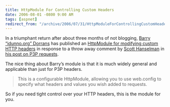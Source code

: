 ```yaml
---
title: HttpModule For Controlling Custom Headers
date: 2006-08-01 -0800 9:00 AM
tags: [aspnet]
redirect_from: "/archive/2006/07/31/HttpModuleForControllingCustomHeaders.aspx/"
---
```


In a triumphant return after about three months of not blogging, [Barry
“idunno.org” Dorrans](http://idunno.org/ "Barry") has published an
[HttpModule for modifying custom HTTP
headers](http://idunno.org/displayBlog.aspx/2006080101 "HttpModule") in
response to a throw away comment by [Scott
Hanselman](http://www.hanselman.com/blog/ "Scott The Hanselnator") in
[his post on P3P
requests](http://www.hanselman.com/blog/TheImportanceOfP3PAndACompactPrivacyPolicy.aspx "P3P Headers").

The nice thing about Barry’s module is that it is much widely general
and applicable than just for P3P headers.

> This is a configurable HttpModule, allowing you to use web.config to
> specify what headers and values you wish added to requests.

So if you need tight control over your HTTP headers, this is the module
for you.

